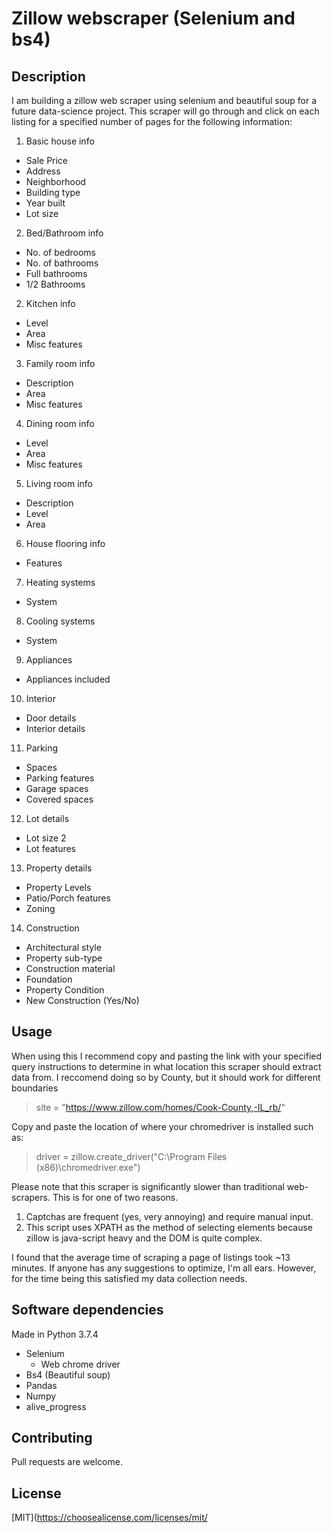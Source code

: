 # Zillow webscraper (Selenium and bs4)

## Description
I am building a zillow web scraper using selenium and beautiful soup for a future data-science project. This scraper will go through and click on each listing for a specified number of pages for the following information:

1. Basic house info
  * Sale Price
  * Address
  * Neighborhood
  * Building type
  * Year built
  * Lot size
2. Bed/Bathroom info
  * No. of bedrooms
  * No. of bathrooms
  * Full bathrooms
  * 1/2 Bathrooms
2. Kitchen info
  * Level
  * Area
  * Misc features
3. Family room info
  * Description
  * Area
  * Misc features
4. Dining room info
  * Level
  * Area
  * Misc features
5. Living room info
  * Description
  * Level
  * Area
6. House flooring info
  * Features
7. Heating systems
  * System
8. Cooling systems
  * System
9. Appliances
  * Appliances included

10. Interior 
   * Door  details
   * Interior details
  
11. Parking
   * Spaces
   * Parking features
   * Garage spaces
   * Covered spaces
   
12. Lot details
   * Lot size 2
   * Lot features
   
13. Property details
   * Property Levels
   * Patio/Porch features
   * Zoning
   
14. Construction 
   * Architectural style
   * Property sub-type
   * Construction material
   * Foundation
   * Property Condition
   * New Construction (Yes/No)

## Usage
When using this I recommend copy and pasting the link with your specified query instructions to determine in what location this scraper should extract data from.
I reccomend doing so by County, but it should work for different boundaries 
> site = "https://www.zillow.com/homes/Cook-County,-IL_rb/"

Copy and paste the location of where your chromedriver is installed such as:
>driver = zillow.create_driver("C:\Program Files (x86)\chromedriver.exe")

Please note that this scraper is significantly slower than traditional web-scrapers. This is for one of two reasons.
1. Captchas are frequent (yes, very annoying) and require manual input.
2. This script uses XPATH as the method of selecting elements because zillow is java-script heavy and the DOM is quite complex.

I found that the average time of scraping a page of listings took ~13 minutes. If anyone has any suggestions to optimize, I'm all ears. However, for the time being this satisfied my data collection needs.

## Software dependencies 
Made in Python 3.7.4
* Selenium
   * Web chrome driver
* Bs4 (Beautiful soup)
* Pandas
* Numpy
* alive_progress


## Contributing
Pull requests are welcome.

## License
[MIT](https://choosealicense.com/licenses/mit/
